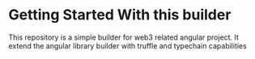 # Getting Started With this builder

This repository is a simple builder for web3 related angular project. It extend the angular library builder with truffle and typechain capabilities